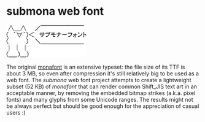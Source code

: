 # submona web font

![サブモナーフォント](submona.png)

The original [monafont](http://monafont.sourceforge.net/) is an extensive typeset: the file size of its TTF is about 3 MB, so even after compression it's still relatively big to be used as a web font. The *submona* web font project attempts to create a lightweight subset (52 KB) of *monafont* that can render common Shift_JIS text art in an acceptable manner, by removing the embedded bitmap strikes (a.k.a. pixel fonts) and many glyphs from some Unicode ranges. The results might not be always perfect but should be good enough for the appreciation of casual users :)
